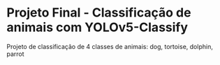 # Projeto Final - Classificação de animais com YOLOv5-Classify
Projeto de classificação de 4 classes de animais: dog, tortoise, dolphin, parrot
